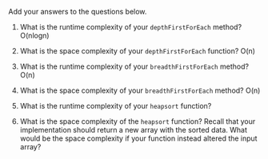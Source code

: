 Add your answers to the questions below.

1. What is the runtime complexity of your `depthFirstForEach` method? O(nlogn)

2. What is the space complexity of your `depthFirstForEach` function? O(n)

3. What is the runtime complexity of your `breadthFirstForEach` method? O(n)

4. What is the space complexity of your `breadthFirstForEach` method? O(n)

5. What is the runtime complexity of your `heapsort` function?

6. What is the space complexity of the `heapsort` function? Recall that your implementation should return a new array with the sorted data. What would be the space complexity if your function instead altered the input array?
